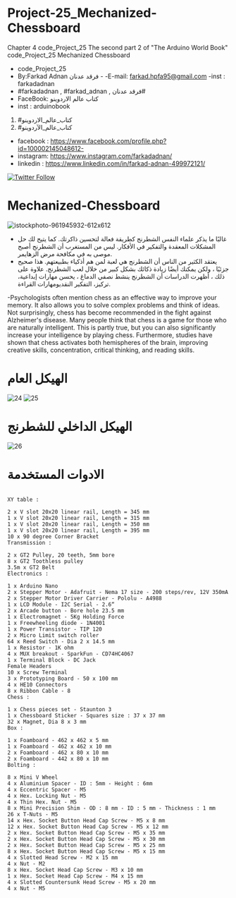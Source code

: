 # Project-25_Mechanized-Chessboard
Chapter 4 code_Project_25 The second part 2 of "The Arduino World Book" code_Project_25  Mechanized Chessboard  
- code_Project_25
-  By:Farkad Adnan فرقد عدنان - 
 -E-mail: farkad.hpfa95@gmail.com 
-inst : farkadadnan 
- #farkadadnan , #farkad_adnan , فرقد عدنان# 
- FaceBook: كتاب عالم الاردوينو 
- inst : arduinobook
1. #كتاب_عالم_الاردوينو
2. #كتاب_عالم_الآردوينو

* facebook : https://www.facebook.com/profile.php?id=100002145048612-
* instagram:  https://www.instagram.com/farkadadnan/
* linkedin : https://www.linkedin.com/in/farkad-adnan-499972121/

 <p>
 <a href='https://mobile.twitter.com/farkadadnan'>
        <img alt="Twitter Follow" src="https://img.shields.io/twitter/follow/farkadadnan?label=%40farkadadnan&style=social" alt='Twitter' align="center"/>
    </a>
</p>

# Mechanized-Chessboard
![istockphoto-961945932-612x612](https://user-images.githubusercontent.com/35774039/170603179-021a32d5-7318-4196-ad7f-71602757b251.jpg)
- غالبًا ما يذكر علماء النفس الشطرنج كطريقة فعالة لتحسين ذاكرتك. كما يتيح لك حل المشكلات المعقدة والتفكير في الأفكار. ليس من المستغرب أن الشطرنج أصبح موصى به في مكافحة مرض الزهايمر.
- يعتقد الكثير من الناس أن الشطرنج هي لعبة لمن هم أذكياء بطبيعتهم. هذا صحيح جزئيًا ، ولكن يمكنك أيضًا زيادة ذكائك بشكل كبير من خلال لعب الشطرنج. علاوة على ذلك ، أظهرت الدراسات أن الشطرنج ينشط نصفي الدماغ ، يحسن مهارات إبداعية، تركيز، التفكير النقديومهارات القراءة.

-Psychologists often mention chess as an effective way to improve your memory. It also allows you to solve complex problems and think of ideas. Not surprisingly, chess has become recommended in the fight against Alzheimer's disease.
Many people think that chess is a game for those who are naturally intelligent. This is partly true, but you can also significantly increase your intelligence by playing chess. Furthermore, studies have shown that chess activates both hemispheres of the brain, improving creative skills, concentration, critical thinking, and reading skills.
# الهيكل العام

![24](https://user-images.githubusercontent.com/35774039/170603395-ea3d7238-3b0f-48be-8f32-bc18419d6eb7.JPG)
![25](https://user-images.githubusercontent.com/35774039/170603400-90556b32-1ab4-46ca-b320-51d9d3acc4ec.JPG)

# الهيكل الداخلي للشطرنج
![26](https://user-images.githubusercontent.com/35774039/170603456-84a15cf0-0b5a-462a-b8bf-a7ba5f0afa6d.JPG)
# الادوات المستخدمة
```

XY table :

2 x V slot 20x20 linear rail, Length = 345 mm
1 x V slot 20x20 linear rail, Length = 315 mm
1 x V slot 20x20 linear rail, Length = 350 mm
1 x V slot 20x20 linear rail, Length = 395 mm
10 x 90 degree Corner Bracket
Transmission :

2 x GT2 Pulley, 20 teeth, 5mm bore
8 x GT2 Toothless pulley
3.5m x GT2 Belt
Electronics :

1 x Arduino Nano
2 x Stepper Motor - Adafruit - Nema 17 size - 200 steps/rev, 12V 350mA
2 x Stepper Motor Driver Carrier - Pololu - A4988
1 x LCD Module - I2C Serial - 2.6“
2 x Arcade button - Bore hole 23.5 mm
1 x Electromagnet - 5Kg Holding Force
1 x Freewheeling diode - 1N4001
1 x Power Transistor - TIP 120
2 x Micro Limit switch roller
64 x Reed Switch - Dia 2 x 14.5 mm
1 x Resistor - 1K ohm
4 x MUX breakout - SparkFun - CD74HC4067
1 x Terminal Block - DC Jack
Female Headers
10 x Screw Terminal
3 x Prototyping Board - 50 x 100 mm
4 x HE10 Connectors
8 x Ribbon Cable - 8
Chess :

1 x Chess pieces set - Staunton 3
1 x Chessboard Sticker - Squares size : 37 x 37 mm
32 x Magnet, Dia 8 x 3 mm
Box :

1 x Foamboard - 462 x 462 x 5 mm
1 x Foamboard - 462 x 462 x 10 mm
2 x Foamboard - 462 x 80 x 10 mm
2 x Foamboard - 442 x 80 x 10 mm
Bolting :

8 x Mini V Wheel
4 x Aluminium Spacer - ID : 5mm - Height : 6mm
4 x Eccentric Spacer - M5
4 x Hex. Locking Nut - M5
4 x Thin Hex. Nut - M5
8 x Mini Precision Shim - OD : 8 mm - ID : 5 mm - Thickness : 1 mm
26 x T-Nuts - M5
14 x Hex. Socket Button Head Cap Screw - M5 x 8 mm
12 x Hex. Socket Button Head Cap Screw - M5 x 12 mm
2 x Hex. Socket Button Head Cap Screw - M5 x 35 mm
2 x Hex. Socket Button Head Cap Screw - M5 x 30 mm
2 x Hex. Socket Button Head Cap Screw - M5 x 25 mm
8 x Hex. Socket Button Head Cap Screw - M5 x 15 mm
4 x Slotted Head Screw - M2 x 15 mm
4 x Nut - M2
8 x Hex. Socket Head Cap Screw - M3 x 10 mm
1 x Hex. Socket Head Cap Screw - M4 x 15 mm
4 x Slotted Countersunk Head Screw - M5 x 20 mm
4 x Nut - M5
```




